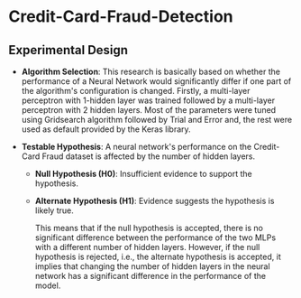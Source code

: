 # **Credit-Card-Fraud-Detection**

## Experimental Design

- **Algorithm Selection**: This research is basically based on whether the performance of a Neural Network would significantly differ if one part of the algorithm's configuration is changed. Firstly, a multi-layer perceptron with 1-hidden layer was trained followed by a multi-layer perceptron with 2 hidden layers. Most of the parameters were tuned using Gridsearch algorithm followed by Trial and Error and, the rest were used as default provided by the Keras library.

- **Testable Hypothesis**: A neural network's performance on the Credit-Card Fraud dataset is affected by the number of hidden layers.
  - **Null Hypothesis (H0)**: Insufficient evidence to support the hypothesis.
  - **Alternate Hypothesis (H1)**: Evidence suggests the hypothesis is likely true.
  
    This means that if the null hypothesis is accepted, there is no significant difference between the performance of the two MLPs with a different number of hidden layers. However, if the null hypothesis is rejected, i.e., the alternate hypothesis is accepted, it implies that changing the number of hidden layers in the neural network has a significant difference in the performance of the model.
